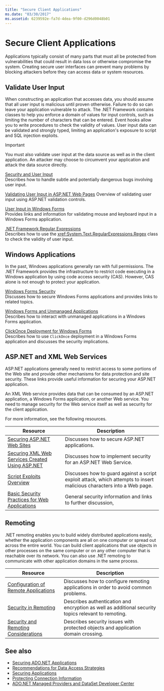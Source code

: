 ```yaml
---
title: "Secure Client Applications"
ms.date: "03/30/2017"
ms.assetid: 6239592e-fa7d-4dea-9f00-d296d0048b01
---
```

# Secure Client Applications
Applications typically consist of many parts that must all be protected from vulnerabilities that could result in data loss or otherwise compromise the system. Creating secure user interfaces can prevent many problems by blocking attackers before they can access data or system resources.  
  
## Validate User Input  
 When constructing an application that accesses data, you should assume that all user input is malicious until proven otherwise. Failure to do so can leave your application vulnerable to attack. The .NET Framework contains classes to help you enforce a domain of values for input controls, such as limiting the number of characters that can be entered. Event hooks allow you to write procedures to check the validity of values. User input data can be validated and strongly typed, limiting an application's exposure to script and SQL injection exploits.  
  
> [!IMPORTANT]
>  You must also validate user input at the data source as well as in the client application. An attacker may choose to circumvent your application and attack the data source directly.  
  
 [Security and User Input](../../../../docs/standard/security/security-and-user-input.md)  
 Describes how to handle subtle and potentially dangerous bugs involving user input.  
  
 [Validating User Input in ASP.NET Web Pages](https://docs.microsoft.com/previous-versions/aspnet/7kh55542(v=vs.100))  
 Overview of validating user input using ASP.NET validation controls.  
  
 [User Input in Windows Forms](../../../../docs/framework/winforms/user-input-in-windows-forms.md)  
 Provides links and information for validating mouse and keyboard input in a Windows Forms application.  
  
 [.NET Framework Regular Expressions](../../../../docs/standard/base-types/regular-expressions.md)  
 Describes how to use the <xref:System.Text.RegularExpressions.Regex> class to check the validity of user input.  
  
## Windows Applications  
 In the past, Windows applications generally ran with full permissions. The .NET Framework provides the infrastructure to restrict code executing in a Windows application by using code access security (CAS). However, CAS alone is not enough to protect your application.  
  
 [Windows Forms Security](../../../../docs/framework/winforms/windows-forms-security.md)  
 Discusses how to secure Windows Forms applications and provides links to related topics.  
  
 [Windows Forms and Unmanaged Applications](../../../../docs/framework/winforms/advanced/windows-forms-and-unmanaged-applications.md)  
 Describes how to interact with unmanaged applications in a Windows Forms application.  
  
 [ClickOnce Deployment for Windows Forms](../../winforms/clickonce-deployment-for-windows-forms.md)  
 Describes how to use `ClickOnce` deployment in a Windows Forms application and discusses the security implications.  
  
## ASP.NET and XML Web Services  
 ASP.NET applications generally need to restrict access to some portions of the Web site and provide other mechanisms for data protection and site security. These links provide useful information for securing your ASP.NET application.  
  
 An XML Web service provides data that can be consumed by an ASP.NET application, a Windows Forms application, or another Web service. You need to manage security for the Web service itself as well as security for the client application.  
  
 For more information, see the following resources.  
  
|Resource|Description|  
|--------------|-----------------|  
|[Securing ASP.NET Web Sites](https://docs.microsoft.com/previous-versions/aspnet/91f66yxt(v=vs.100))|Discusses how to secure ASP.NET applications.|  
|[Securing XML Web Services Created Using ASP.NET](https://docs.microsoft.com/previous-versions/dotnet/netframework-4.0/w67h0dw7(v=vs.100))|Discusses how to implement security for an ASP.NET Web Service.|  
|[Script Exploits Overview](https://docs.microsoft.com/previous-versions/aspnet/w1sw53ds(v=vs.100))|Discusses how to guard against a script exploit attack, which attempts to insert malicious characters into a Web page.|  
|[Basic Security Practices for Web Applications](https://docs.microsoft.com/previous-versions/aspnet/zdh19h94(v=vs.100))|General security information and links to further discussion,|  
  
## Remoting  
 .NET remoting enables you to build widely distributed applications easily, whether the application components are all on one computer or spread out across the entire world. You can build client applications that use objects in other processes on the same computer or on any other computer that is reachable over its network. You can also use .NET remoting to communicate with other application domains in the same process.  
  
|Resource|Description|  
|--------------|-----------------|  
|[Configuration of Remote Applications](https://docs.microsoft.com/previous-versions/dotnet/netframework-4.0/b8tysty8(v=vs.100))|Discusses how to configure remoting applications in order to avoid common problems.|  
|[Security in Remoting](https://docs.microsoft.com/previous-versions/dotnet/netframework-4.0/9hwst9th(v=vs.100))|Describes authentication and encryption as well as additional security topics relevant to remoting.|  
|[Security and Remoting Considerations](../../../../docs/framework/misc/security-and-remoting-considerations.md)|Describes security issues with protected objects and application domain crossing.|  
  
## See also

- [Securing ADO.NET Applications](../../../../docs/framework/data/adonet/securing-ado-net-applications.md)
- [Recommendations for Data Access Strategies](https://docs.microsoft.com/previous-versions/visualstudio/visual-studio-2008/8fxztkff(v=vs.90))
- [Securing Applications](/visualstudio/ide/securing-applications)
- [Protecting Connection Information](../../../../docs/framework/data/adonet/protecting-connection-information.md)
- [ADO.NET Managed Providers and DataSet Developer Center](https://go.microsoft.com/fwlink/?LinkId=217917)
